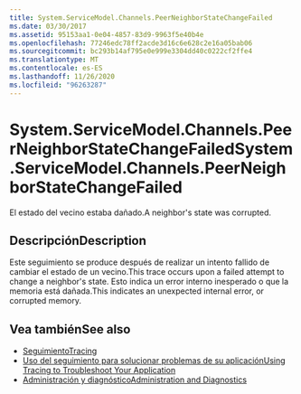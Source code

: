 ```yaml
---
title: System.ServiceModel.Channels.PeerNeighborStateChangeFailed
ms.date: 03/30/2017
ms.assetid: 95153aa1-0e04-4857-83d9-9963f5e40b4e
ms.openlocfilehash: 77246edc78ff2acde3d16c6e628c2e16a05bab06
ms.sourcegitcommit: bc293b14af795e0e999e3304dd40c0222cf2ffe4
ms.translationtype: MT
ms.contentlocale: es-ES
ms.lasthandoff: 11/26/2020
ms.locfileid: "96263287"
---
```

# <a name="systemservicemodelchannelspeerneighborstatechangefailed"></a><span data-ttu-id="6275e-102">System.ServiceModel.Channels.PeerNeighborStateChangeFailed</span><span class="sxs-lookup"><span data-stu-id="6275e-102">System.ServiceModel.Channels.PeerNeighborStateChangeFailed</span></span>

<span data-ttu-id="6275e-103">El estado del vecino estaba dañado.</span><span class="sxs-lookup"><span data-stu-id="6275e-103">A neighbor's state was corrupted.</span></span>  
  
## <a name="description"></a><span data-ttu-id="6275e-104">Descripción</span><span class="sxs-lookup"><span data-stu-id="6275e-104">Description</span></span>  

 <span data-ttu-id="6275e-105">Este seguimiento se produce después de realizar un intento fallido de cambiar el estado de un vecino.</span><span class="sxs-lookup"><span data-stu-id="6275e-105">This trace occurs upon a failed attempt to change a neighbor's state.</span></span> <span data-ttu-id="6275e-106">Esto indica un error interno inesperado o que la memoria está dañada.</span><span class="sxs-lookup"><span data-stu-id="6275e-106">This indicates an unexpected internal error, or corrupted memory.</span></span>  
  
## <a name="see-also"></a><span data-ttu-id="6275e-107">Vea también</span><span class="sxs-lookup"><span data-stu-id="6275e-107">See also</span></span>

- [<span data-ttu-id="6275e-108">Seguimiento</span><span class="sxs-lookup"><span data-stu-id="6275e-108">Tracing</span></span>](index.md)
- [<span data-ttu-id="6275e-109">Uso del seguimiento para solucionar problemas de su aplicación</span><span class="sxs-lookup"><span data-stu-id="6275e-109">Using Tracing to Troubleshoot Your Application</span></span>](using-tracing-to-troubleshoot-your-application.md)
- [<span data-ttu-id="6275e-110">Administración y diagnóstico</span><span class="sxs-lookup"><span data-stu-id="6275e-110">Administration and Diagnostics</span></span>](../index.md)
